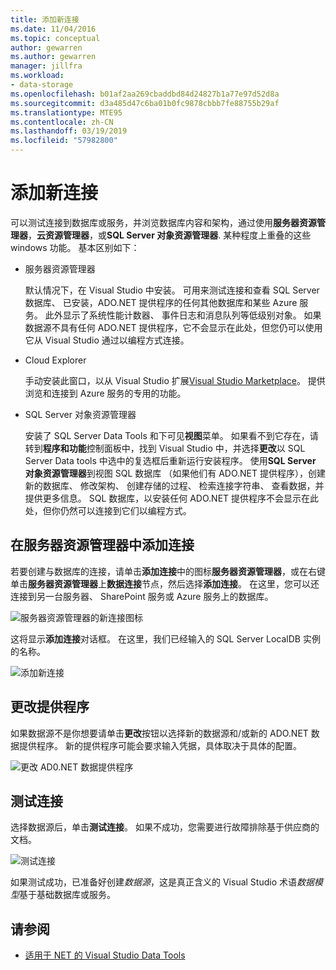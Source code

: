 ```yaml
---
title: 添加新连接
ms.date: 11/04/2016
ms.topic: conceptual
author: gewarren
ms.author: gewarren
manager: jillfra
ms.workload:
- data-storage
ms.openlocfilehash: b01af2aa269cbaddbd84d24827b1a77e97d52d8a
ms.sourcegitcommit: d3a485d47c6ba01b0fc9878cbbb7fe88755b29af
ms.translationtype: MTE95
ms.contentlocale: zh-CN
ms.lasthandoff: 03/19/2019
ms.locfileid: "57982800"
---
```

# <a name="add-new-connections"></a>添加新连接

可以测试连接到数据库或服务，并浏览数据库内容和架构，通过使用**服务器资源管理器**，**云资源管理器**，或**SQL Server 对象资源管理器**. 某种程度上重叠的这些 windows 功能。 基本区别如下：

- 服务器资源管理器

   默认情况下，在 Visual Studio 中安装。 可用来测试连接和查看 SQL Server 数据库、 已安装，ADO.NET 提供程序的任何其他数据库和某些 Azure 服务。 此外显示了系统性能计数器、 事件日志和消息队列等低级别对象。 如果数据源不具有任何 ADO.NET 提供程序，它不会显示在此处，但您仍可以使用它从 Visual Studio 通过以编程方式连接。

- Cloud Explorer

   手动安装此窗口，以从 Visual Studio 扩展[Visual Studio Marketplace](https://marketplace.visualstudio.com/items?itemName=ms-azuretools.CloudExplorerForVS)。 提供浏览和连接到 Azure 服务的专用的功能。

- SQL Server 对象资源管理器

   安装了 SQL Server Data Tools 和下可见**视图**菜单。 如果看不到它存在，请转到**程序和功能**控制面板中，找到 Visual Studio 中，并选择**更改**以 SQL Server Data tools 中选中的复选框后重新运行安装程序。 使用**SQL Server 对象资源管理器**到视图 SQL 数据库 （如果他们有 ADO.NET 提供程序），创建新的数据库、 修改架构、 创建存储的过程、 检索连接字符串、 查看数据，并提供更多信息。 SQL 数据库，以安装任何 ADO.NET 提供程序不会显示在此处，但你仍然可以连接到它们以编程方式。

## <a name="add-a-connection-in-server-explorer"></a>在服务器资源管理器中添加连接

若要创建与数据库的连接，请单击**添加连接**中的图标**服务器资源管理器**，或在右键单击**服务器资源管理器**上**数据连接**节点，然后选择**添加连接**。 在这里，您可以还连接到另一台服务器、 SharePoint 服务或 Azure 服务上的数据库。

![服务器资源管理器的新连接图标](../data-tools/media/raddata-server-explorer-new-connection-icon.png)

这将显示**添加连接**对话框。 在这里，我们已经输入的 SQL Server LocalDB 实例的名称。

![添加新连接](../data-tools/media/raddata-add-new-connection-dialog.png)

## <a name="change-the-provider"></a>更改提供程序

如果数据源不是你想要请单击**更改**按钮以选择新的数据源和/或新的 ADO.NET 数据提供程序。 新的提供程序可能会要求输入凭据，具体取决于具体的配置。

![更改 AD0.NET 数据提供程序](../data-tools/media/raddata-change-ad0.net-data-provider.png)

## <a name="test-the-connection"></a>测试连接

选择数据源后，单击**测试连接**。 如果不成功，您需要进行故障排除基于供应商的文档。

![测试连接](../data-tools/media/raddata-test-connection.png)

如果测试成功，已准备好创建*数据源*，这是真正含义的 Visual Studio 术语*数据模型*基于基础数据库或服务。

## <a name="see-also"></a>请参阅

- [适用于 NET 的 Visual Studio Data Tools](../data-tools/visual-studio-data-tools-for-dotnet.md)
